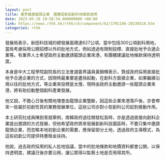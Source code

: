 ```yaml
---
layout: post
title: 業界冀邀龍頭企業　團體促新田創科地條款透明
date: 2023-05-18 19:58:54.000000000 +08:00
link: https://news.rthk.hk/rthk/ch/component/k2/1701186-20230518.htm
categories: rthk
---
```


發展局表示，新田科技城的總發展面積達627公頃，當中包括300公頃創科用地，當局考慮採用公開招標以外的批地方式，例如透過有限制投標、直接批地予合適企業等。有業界人士希望政府主動邀請龍頭企業來港，有團體建議批地條款保持透明度。

本身是中大工程學院副院長的立法會選委界議員黃錦輝表示，贊成政府採用直接批地予合適企業的方式，因現時最重要是盡快起動，在創科方面搶企業，如果繼續沿用以往的批地方式，等企業來投標是太慢，現時由政府主動邀請一些龍頭企業來港，將有助拉動整個創科產業發展。

他又說，不擔心日後有關地塊會由龍頭企業壟斷，因這些企業來港落戶後，亦會帶來一些屬於初創性質的業務發展單位，這些公司亦對小型創科公司起到推動作用。

本土研究社成員陳劍青就舉例，南韓政府過往開發松島時，亦是透過直接向創科企業提出邀請的方式發展，但他希望政府將來發展創新科技園區時，不要只集中邀請龍頭企業，而忽略本地初創企業的需要，應保留部分土地，透過政府主導模式，為這些初創公司提供特惠租金扶持。

他說，過去政府採用的私人批地協議，當中的批地條款和地價資料都會公開，以保持透明度，建議日後亦要沿用，讓公眾得以監察土地是否用得其所。
